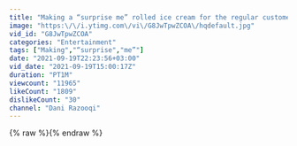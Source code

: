 ```yaml
---
title: "Making a “surprise me” rolled ice cream for the regular customer"
image: "https:\/\/i.ytimg.com\/vi\/G8JwTpwZCOA\/hqdefault.jpg"
vid_id: "G8JwTpwZCOA"
categories: "Entertainment"
tags: ["Making","“surprise","me”"]
date: "2021-09-19T22:23:56+03:00"
vid_date: "2021-09-19T15:00:17Z"
duration: "PT1M"
viewcount: "11965"
likeCount: "1809"
dislikeCount: "30"
channel: "Dani Razooqi"
---
```

{% raw %}{% endraw %}
